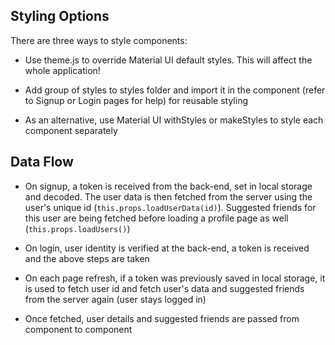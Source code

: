 ## Styling Options

There are three ways to style components:

-   Use theme.js to override Material UI default styles. This will affect the whole application!

-   Add group of styles to styles folder and import it in the component (refer to Signup or Login pages for help) for reusable styling

-   As an alternative, use Material UI withStyles or makeStyles to style each component separately

## Data Flow

-   On signup, a token is received from the back-end, set in local storage and decoded. The user data is then fetched from the server using the user's unique id (`this.props.loadUserData(id)`). Suggested friends for this user are being fetched before loading a profile page as well (`this.props.loadUsers()`)

-  On login, user identity is verified at the back-end, a token is received and the above steps are taken

-  On each page refresh, if a token was previously saved in local storage, it is used to fetch user id and fetch user's data and suggested friends from the server again (user stays logged in)

- Once fetched, user details and suggested friends are passed from component to component
